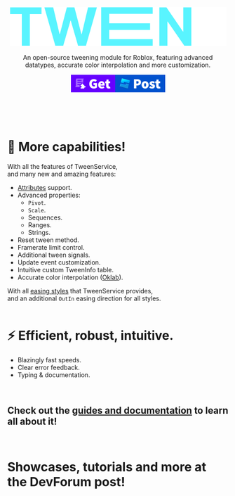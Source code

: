 <div align="center">

<img src="./Logo.png"></img>

An open-source tweening module for Roblox, featuring advanced<br>
datatypes, accurate color interpolation and more customization.

[<img src="https://raw.githubusercontent.com/AlexanderLindholt/LinkButtons/refs/heads/main/Static/Module.png"></img>](https://create.roblox.com/store/asset/100081703118723) ​ [<img src="https://raw.githubusercontent.com/AlexanderLindholt/LinkButtons/refs/heads/main/Static/Devforum.png"></img>](https://devforum.roblox.com/t/3599638)
</div>
<br>
​<br>
<br>

# 🌟 More capabilities!
With all the features of TweenService,<br>
and many new and amazing features:
- [Attributes](https://create.roblox.com/docs/scripting/attributes) support.
- Advanced properties:
  - `Pivot`.
  - `Scale`.
  - Sequences.
  - Ranges.
  - Strings.
- Reset tween method.
- Framerate limit control.
- Additional tween signals.
- Update event customization.
- Intuitive custom TweenInfo table.
- Accurate color interpolation ([Oklab](https://observablehq.com/@aras-p/oklab-interpolation-test)).

With all [easing styles](https://create.roblox.com/docs/reference/engine/enums/EasingStyle) that TweenService provides,<br>
and an additional `OutIn` easing direction for all styles.
<br>
<br>

# ⚡ Efficient, robust, intuitive.
- Blazingly fast speeds.
- Clear error feedback.
- Typing & documentation.
​<br>
<br>


## Check out the [guides and documentation](https://alexanderlindholt.gitbook.io/textplus) to learn all about it!
<br>

# Showcases, tutorials and more at the DevForum post!

